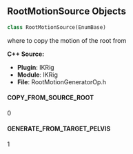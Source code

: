 ## RootMotionSource Objects

```python
class RootMotionSource(EnumBase)
```

where to copy the motion of the root from

**C++ Source:**

- **Plugin**: IKRig
- **Module**: IKRig
- **File**: RootMotionGeneratorOp.h

<a id="unreal.RootMotionSource.COPY_FROM_SOURCE_ROOT"></a>

#### COPY_FROM_SOURCE_ROOT

0

<a id="unreal.RootMotionSource.GENERATE_FROM_TARGET_PELVIS"></a>

#### GENERATE_FROM_TARGET_PELVIS

1

<a id="unreal.RootMotionHeightSource"></a>